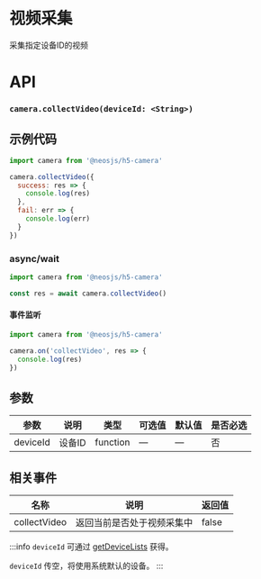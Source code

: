 # 视频采集

采集指定设备ID的视频

# API
### `camera.collectVideo(deviceId: <String>)`
### 

## 示例代码

```js
import camera from '@neosjs/h5-camera'

camera.collectVideo({
  success: res => {
    console.log(res)
  },
  fail: err => {
    console.log(err)
  }
})
```

### async/wait
```js
import camera from '@neosjs/h5-camera'

const res = await camera.collectVideo()
```

####  事件监听
```js
import camera from '@neosjs/h5-camera'

camera.on('collectVideo', res => {
  console.log(res)
})
```

## 参数

| 参数                        | 说明                       | 类型   | 可选值          | 默认值       | 是否必选 |
| --------------------------- | -------------------------- | ------ | --------------- | ------------ |------------ |
| deviceId | 设备ID | function | — | — | 否 |


## 相关事件
| 名称                        | 说明                       | 返回值   |
| --------------------------- | -------------------------- | ------ |
| collectVideo | 返回当前是否处于视频采集中 | false |

:::info 
`deviceId` 可通过 [getDeviceLists](getDeviceLists.html) 获得。

`deviceId` 传空，将使用系统默认的设备。
:::
